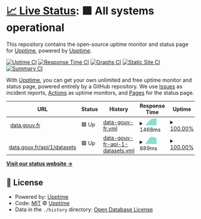 # [📈 Live Status](https://upptime.github.io/upptime): <!--live status--> **🟩 All systems operational**

This repository contains the open-source uptime monitor and status page for [Upptime](https://upptime.js.org), powered by [Upptime](https://github.com/upptime/upptime).

[![Uptime CI](https://github.com/abulte/status.etalab.studio/workflows/Uptime%20CI/badge.svg)](https://github.com/abulte/status.etalab.studio/actions?query=workflow%3A%22Uptime+CI%22)
[![Response Time CI](https://github.com/abulte/status.etalab.studio/workflows/Response%20Time%20CI/badge.svg)](https://github.com/abulte/status.etalab.studio/actions?query=workflow%3A%22Response+Time+CI%22)
[![Graphs CI](https://github.com/abulte/status.etalab.studio/workflows/Graphs%20CI/badge.svg)](https://github.com/abulte/status.etalab.studio/actions?query=workflow%3A%22Graphs+CI%22)
[![Static Site CI](https://github.com/abulte/status.etalab.studio/workflows/Static%20Site%20CI/badge.svg)](https://github.com/abulte/status.etalab.studio/actions?query=workflow%3A%22Static+Site+CI%22)
[![Summary CI](https://github.com/abulte/status.etalab.studio/workflows/Summary%20CI/badge.svg)](https://github.com/abulte/status.etalab.studio/actions?query=workflow%3A%22Summary+CI%22)

With [Upptime](https://upptime.js.org), you can get your own unlimited and free uptime monitor and status page, powered entirely by a GitHub repository. We use [Issues](https://github.com/upptime/upptime/issues) as incident reports, [Actions](https://github.com/abulte/status.etalab.studio/actions) as uptime monitors, and [Pages](https://upptime.github.io/upptime) for the status page.

<!--start: status pages-->
<!-- This summary is generated by Upptime (https://github.com/upptime/upptime) -->
<!-- Do not edit this manually, your changes will be overwritten -->
<!-- prettier-ignore -->
| URL | Status | History | Response Time | Uptime |
| --- | ------ | ------- | ------------- | ------ |
| <img alt="" src="https://favicons.githubusercontent.com/www.data.gouv.fr" height="13"> [data.gouv.fr](https://www.data.gouv.fr) | 🟩 Up | [data-gouv-fr.yml](https://github.com/abulte/status.etalab.studio/commits/HEAD/history/data-gouv-fr.yml) | <details><summary><img alt="Response time graph" src="./graphs/data-gouv-fr/response-time-week.png" height="20"> 1468ms</summary><br><a href="https://abulte.github.io/status.etalab.studio/history/data-gouv-fr"><img alt="Response time 1468" src="https://img.shields.io/endpoint?url=https%3A%2F%2Fraw.githubusercontent.com%2Fabulte%2Fstatus.etalab.studio%2FHEAD%2Fapi%2Fdata-gouv-fr%2Fresponse-time.json"></a><br><a href="https://abulte.github.io/status.etalab.studio/history/data-gouv-fr"><img alt="24-hour response time 1468" src="https://img.shields.io/endpoint?url=https%3A%2F%2Fraw.githubusercontent.com%2Fabulte%2Fstatus.etalab.studio%2FHEAD%2Fapi%2Fdata-gouv-fr%2Fresponse-time-day.json"></a><br><a href="https://abulte.github.io/status.etalab.studio/history/data-gouv-fr"><img alt="7-day response time 1468" src="https://img.shields.io/endpoint?url=https%3A%2F%2Fraw.githubusercontent.com%2Fabulte%2Fstatus.etalab.studio%2FHEAD%2Fapi%2Fdata-gouv-fr%2Fresponse-time-week.json"></a><br><a href="https://abulte.github.io/status.etalab.studio/history/data-gouv-fr"><img alt="30-day response time 1468" src="https://img.shields.io/endpoint?url=https%3A%2F%2Fraw.githubusercontent.com%2Fabulte%2Fstatus.etalab.studio%2FHEAD%2Fapi%2Fdata-gouv-fr%2Fresponse-time-month.json"></a><br><a href="https://abulte.github.io/status.etalab.studio/history/data-gouv-fr"><img alt="1-year response time 1468" src="https://img.shields.io/endpoint?url=https%3A%2F%2Fraw.githubusercontent.com%2Fabulte%2Fstatus.etalab.studio%2FHEAD%2Fapi%2Fdata-gouv-fr%2Fresponse-time-year.json"></a></details> | <details><summary><a href="https://abulte.github.io/status.etalab.studio/history/data-gouv-fr">100.00%</a></summary><a href="https://abulte.github.io/status.etalab.studio/history/data-gouv-fr"><img alt="All-time uptime 100.00%" src="https://img.shields.io/endpoint?url=https%3A%2F%2Fraw.githubusercontent.com%2Fabulte%2Fstatus.etalab.studio%2FHEAD%2Fapi%2Fdata-gouv-fr%2Fuptime.json"></a><br><a href="https://abulte.github.io/status.etalab.studio/history/data-gouv-fr"><img alt="24-hour uptime 100.00%" src="https://img.shields.io/endpoint?url=https%3A%2F%2Fraw.githubusercontent.com%2Fabulte%2Fstatus.etalab.studio%2FHEAD%2Fapi%2Fdata-gouv-fr%2Fuptime-day.json"></a><br><a href="https://abulte.github.io/status.etalab.studio/history/data-gouv-fr"><img alt="7-day uptime 100.00%" src="https://img.shields.io/endpoint?url=https%3A%2F%2Fraw.githubusercontent.com%2Fabulte%2Fstatus.etalab.studio%2FHEAD%2Fapi%2Fdata-gouv-fr%2Fuptime-week.json"></a><br><a href="https://abulte.github.io/status.etalab.studio/history/data-gouv-fr"><img alt="30-day uptime 100.00%" src="https://img.shields.io/endpoint?url=https%3A%2F%2Fraw.githubusercontent.com%2Fabulte%2Fstatus.etalab.studio%2FHEAD%2Fapi%2Fdata-gouv-fr%2Fuptime-month.json"></a><br><a href="https://abulte.github.io/status.etalab.studio/history/data-gouv-fr"><img alt="1-year uptime 100.00%" src="https://img.shields.io/endpoint?url=https%3A%2F%2Fraw.githubusercontent.com%2Fabulte%2Fstatus.etalab.studio%2FHEAD%2Fapi%2Fdata-gouv-fr%2Fuptime-year.json"></a></details>
| <img alt="" src="https://favicons.githubusercontent.com/www.data.gouv.fr" height="13"> [data.gouv.fr/api/1/datasets](https://www.data.gouv.fr/api/1/datasets/) | 🟩 Up | [data-gouv-fr-api-1-datasets.yml](https://github.com/abulte/status.etalab.studio/commits/HEAD/history/data-gouv-fr-api-1-datasets.yml) | <details><summary><img alt="Response time graph" src="./graphs/data-gouv-fr-api-1-datasets/response-time-week.png" height="20"> 889ms</summary><br><a href="https://abulte.github.io/status.etalab.studio/history/data-gouv-fr-api-1-datasets"><img alt="Response time 889" src="https://img.shields.io/endpoint?url=https%3A%2F%2Fraw.githubusercontent.com%2Fabulte%2Fstatus.etalab.studio%2FHEAD%2Fapi%2Fdata-gouv-fr-api-1-datasets%2Fresponse-time.json"></a><br><a href="https://abulte.github.io/status.etalab.studio/history/data-gouv-fr-api-1-datasets"><img alt="24-hour response time 889" src="https://img.shields.io/endpoint?url=https%3A%2F%2Fraw.githubusercontent.com%2Fabulte%2Fstatus.etalab.studio%2FHEAD%2Fapi%2Fdata-gouv-fr-api-1-datasets%2Fresponse-time-day.json"></a><br><a href="https://abulte.github.io/status.etalab.studio/history/data-gouv-fr-api-1-datasets"><img alt="7-day response time 889" src="https://img.shields.io/endpoint?url=https%3A%2F%2Fraw.githubusercontent.com%2Fabulte%2Fstatus.etalab.studio%2FHEAD%2Fapi%2Fdata-gouv-fr-api-1-datasets%2Fresponse-time-week.json"></a><br><a href="https://abulte.github.io/status.etalab.studio/history/data-gouv-fr-api-1-datasets"><img alt="30-day response time 889" src="https://img.shields.io/endpoint?url=https%3A%2F%2Fraw.githubusercontent.com%2Fabulte%2Fstatus.etalab.studio%2FHEAD%2Fapi%2Fdata-gouv-fr-api-1-datasets%2Fresponse-time-month.json"></a><br><a href="https://abulte.github.io/status.etalab.studio/history/data-gouv-fr-api-1-datasets"><img alt="1-year response time 889" src="https://img.shields.io/endpoint?url=https%3A%2F%2Fraw.githubusercontent.com%2Fabulte%2Fstatus.etalab.studio%2FHEAD%2Fapi%2Fdata-gouv-fr-api-1-datasets%2Fresponse-time-year.json"></a></details> | <details><summary><a href="https://abulte.github.io/status.etalab.studio/history/data-gouv-fr-api-1-datasets">100.00%</a></summary><a href="https://abulte.github.io/status.etalab.studio/history/data-gouv-fr-api-1-datasets"><img alt="All-time uptime 100.00%" src="https://img.shields.io/endpoint?url=https%3A%2F%2Fraw.githubusercontent.com%2Fabulte%2Fstatus.etalab.studio%2FHEAD%2Fapi%2Fdata-gouv-fr-api-1-datasets%2Fuptime.json"></a><br><a href="https://abulte.github.io/status.etalab.studio/history/data-gouv-fr-api-1-datasets"><img alt="24-hour uptime 100.00%" src="https://img.shields.io/endpoint?url=https%3A%2F%2Fraw.githubusercontent.com%2Fabulte%2Fstatus.etalab.studio%2FHEAD%2Fapi%2Fdata-gouv-fr-api-1-datasets%2Fuptime-day.json"></a><br><a href="https://abulte.github.io/status.etalab.studio/history/data-gouv-fr-api-1-datasets"><img alt="7-day uptime 100.00%" src="https://img.shields.io/endpoint?url=https%3A%2F%2Fraw.githubusercontent.com%2Fabulte%2Fstatus.etalab.studio%2FHEAD%2Fapi%2Fdata-gouv-fr-api-1-datasets%2Fuptime-week.json"></a><br><a href="https://abulte.github.io/status.etalab.studio/history/data-gouv-fr-api-1-datasets"><img alt="30-day uptime 100.00%" src="https://img.shields.io/endpoint?url=https%3A%2F%2Fraw.githubusercontent.com%2Fabulte%2Fstatus.etalab.studio%2FHEAD%2Fapi%2Fdata-gouv-fr-api-1-datasets%2Fuptime-month.json"></a><br><a href="https://abulte.github.io/status.etalab.studio/history/data-gouv-fr-api-1-datasets"><img alt="1-year uptime 100.00%" src="https://img.shields.io/endpoint?url=https%3A%2F%2Fraw.githubusercontent.com%2Fabulte%2Fstatus.etalab.studio%2FHEAD%2Fapi%2Fdata-gouv-fr-api-1-datasets%2Fuptime-year.json"></a></details>

<!--end: status pages-->

[**Visit our status website →**](https://upptime.github.io/upptime)

## 📄 License

- Powered by: [Upptime](https://github.com/upptime/upptime)
- Code: [MIT](./LICENSE) © [Upptime](https://upptime.js.org)
- Data in the `./history` directory: [Open Database License](https://opendatacommons.org/licenses/odbl/1-0/)
